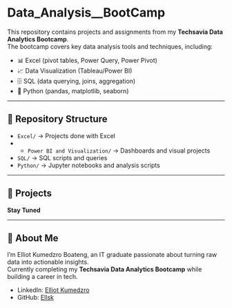 # Data_Analysis__BootCamp

This repository contains projects and assignments from my **Techsavia Data Analytics Bootcamp**.  
The bootcamp covers key data analysis tools and techniques, including:

- 📊 Excel (pivot tables, Power Query, Power Pivot)
- 📈 Data Visualization (Tableau/Power BI)  
- 🗄️ SQL (data querying, joins, aggregation)  
- 🐍 Python (pandas, matplotlib, seaborn)  


---

## 📂 Repository Structure
- `Excel/` → Projects done with Excel
- - `Power BI and Visualization/` → Dashboards and visual projects  
- `SQL/` → SQL scripts and queries  
- `Python/` → Jupyter notebooks and analysis scripts  

---

## 🚀 Projects
**Stay Tuned**

---

## 📌 About Me
I’m Elliot Kumedzro Boateng, an IT graduate passionate about turning raw data into actionable insights.  
Currently completing my **Techsavia Data Analytics Bootcamp** while building a career in tech.  

- LinkedIn: [Elliot Kumedzro](www.linkedin.com/in/elliot-kumedzro-b6570a205) 
- GitHub: [Ellsk](https://github.com/Ellsk)  
